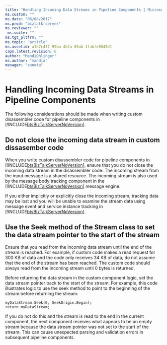 ```yaml
---
title: "Handling Incoming Data Streams in Pipeline Components | Microsoft Docs"
ms.custom: ""
ms.date: "06/08/2017"
ms.prod: "biztalk-server"
ms.reviewer: ""
 ms.suite: ""
ms.tgt_pltfrm: ""
ms.topic: "article"
ms.assetid: a1b7c4f7-99ba-4bfa-89ab-1fabfe0845d1
caps.latest.revision: 6
author: "MandiOhlinger"
ms.author: "mandia"
manager: "anneta"
---
```

# Handling Incoming Data Streams in Pipeline Components
The following considerations should be made when writing custom disassembler code for pipeline components in [!INCLUDE[btsBizTalkServerNoVersion](../includes/btsbiztalkservernoversion-md.md)].  
  
## Do not close the incoming data stream in custom dissasember code  
 When you write custom disassembler code for pipeline components in [!INCLUDE[btsBizTalkServerNoVersion](../includes/btsbiztalkservernoversion-md.md)], ensure that you do not close the incoming data stream in the disassembler code. The incoming stream from the input message is a shared resource. The incoming stream is also used by the message body tracking component in the [!INCLUDE[btsBizTalkServerNoVersion](../includes/btsbiztalkservernoversion-md.md)] message engine.  
  
 If you either implicitly or explicitly close the incoming stream, tracking data may be lost and you will be unable to examine the stream data using message event and service instance tracking in [!INCLUDE[btsBizTalkServerNoVersion](../includes/btsbiztalkservernoversion-md.md)].  
  
## Use the Seek method of the Stream class to set the data stream pointer to the start of the stream  
 Ensure that you read from the incoming data stream until the end of the stream is reached. For example, if custom code makes a read request for 300 KB of data and the code only receives 34 KB of data, do not assume that the end of the stream has been reached. The custom code should always read from the incoming stream until 0 bytes is returned.  
  
 Before returning the data stream in the custom component logic, set the data stream pointer back to the start of the stream. For example, this code illustrates logic to use the seek method to point to the beginning of the stream before returning the stream:  
  
```  
myDataStream.Seek(0, SeekOrigin.Begin);  
return myDataStream;  
```  
  
 If you do not do this and the stream is read to the end in the current component, the next component receives what appears to be an empty stream because the data stream pointer was not set to the start of the stream. This can cause unexpected parsing and validation errors in subsequent pipeline components.